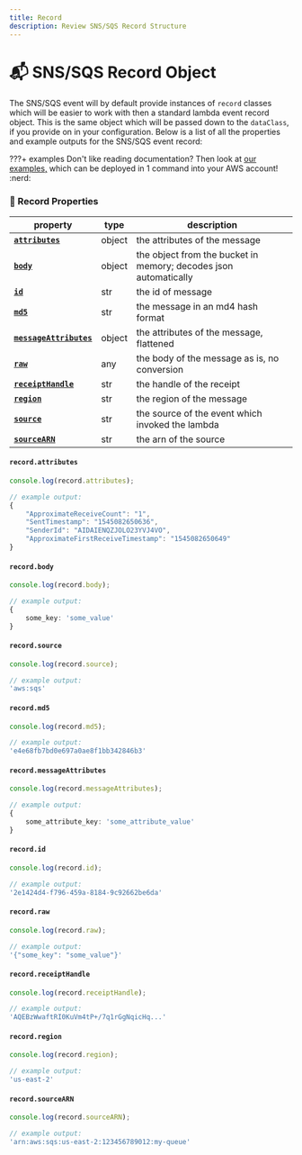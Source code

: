 ```yaml
---
title: Record
description: Review SNS/SQS Record Structure
---
```


# 📬 SNS/SQS Record Object

The SNS/SQS event will by default provide instances of `record` classes which will be easier to work with then a standard lambda event record object. This is the same object which will be passed down to the `dataClass`, if you provide on in your configuration. Below is a list of all the properties and example outputs for the SNS/SQS event record:

???+ examples
    Don't like reading documentation? Then look at [our examples,](https://github.com/syngenta/acai-ts-docs/blob/main/examples/sns-sqs) which can be deployed in 1 command into your AWS account! :nerd:

### 📝 Record Properties

| property                                                                    | type   | description                                                      |
|-----------------------------------------------------------------------------|--------|------------------------------------------------------------------|
| **[`attributes`]({{web.url}}/sqs/record/#record.attributes)**               | object | the attributes of the message                                    |
| **[`body`]({{web.url}}/sqs/record/#record.body)**                           | object | the object from the bucket in memory; decodes json automatically |
| **[`id`]({{web.url}}/sqs/record/#record.id)**                               | str    | the id of message                                                |
| **[`md5`]({{web.url}}/sqs/record/#record.md5)**                             | str    | the message in an md4 hash format                                |
| **[`messageAttributes`]({{web.url}}/sqs/record/#record.messageAttributes)** | object | the attributes of the message, flattened                         |
| **[`raw`]({{web.url}}/sqs/record/#record.raw)**                             | any    | the body of the message as is, no conversion                     |
| **[`receiptHandle`]({{web.url}}/sqs/record/#record.receiptHandle)**         | str    | the handle of the receipt                                        |
| **[`region`]({{web.url}}/sqs/record/#record.region)**                       | str    | the region of the message                                        |
| **[`source`]({{web.url}}/sqs/record/#record.source)**                       | str    | the source of the event which invoked the lambda                 |
| **[`sourceARN`]({{web.url}}/sqs/record/#record.sourceARN)**                 | str    | the arn of the source                                            |

#### `record.attributes`

```typescript
console.log(record.attributes);

// example output:
{
    "ApproximateReceiveCount": "1",
    "SentTimestamp": "1545082650636",
    "SenderId": "AIDAIENQZJOLO23YVJ4VO",
    "ApproximateFirstReceiveTimestamp": "1545082650649"
}
```

#### `record.body`

```typescript
console.log(record.body);

// example output:
{
    some_key: 'some_value'
}
```

#### `record.source`

```typescript
console.log(record.source);

// example output:
'aws:sqs'
```

#### `record.md5`

```typescript
console.log(record.md5);

// example output:
'e4e68fb7bd0e697a0ae8f1bb342846b3'
```

#### `record.messageAttributes`

```typescript
console.log(record.messageAttributes);

// example output:
{
    some_attribute_key: 'some_attribute_value'
}
```

#### `record.id`

```typescript
console.log(record.id);

// example output:
'2e1424d4-f796-459a-8184-9c92662be6da'
```

#### `record.raw`

```typescript
console.log(record.raw);

// example output:
'{"some_key": "some_value"}'
```

#### `record.receiptHandle`

```typescript
console.log(record.receiptHandle);

// example output:
'AQEBzWwaftRI0KuVm4tP+/7q1rGgNqicHq...'
```

#### `record.region`

```typescript
console.log(record.region);

// example output:
'us-east-2'
```

#### `record.sourceARN`

```typescript
console.log(record.sourceARN);

// example output:
'arn:aws:sqs:us-east-2:123456789012:my-queue'
```
